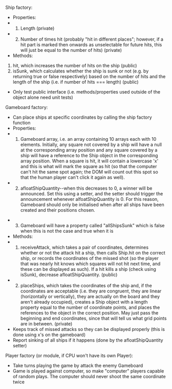 Ship factory:
- Properties:
- 1. Length (private)
- 2. Number of times hit (probably "hit in different places"; however, if a hit part is marked then onwards as unselectable for future hits, this will just be equal to the number of hits) (private)
- Methods:
1. hit, which increases the number of hits on the ship (public)
2. isSunk, which calculates whether the ship is sunk or not (e.g. by returning true or false respectively) based on the number of hits and the length of the ship (i.e. if number of hits === length) (public)
- Only test public interface (i.e. methods/properties used outside of the object alone need unit tests) 

Gameboard factory:
- Can place ships at specific coordinates by calling the ship factory function
- Properties:
- 1. Gameboard array, i.e. an array containing 10 arrays each with 10 elements. Initially, any square not covered by a ship will have a null at the corresponding array position and any square covered by a ship will have a reference to the Ship object in the corresponding array position. When a square is hit, it will contain a lowercase 'x' and this is what will mark the square as hit (so that the computer can't hit the same spot again; the DOM will count out this spot so that the human player can't click it again as well).
- 2. afloatShipQuantity--when this decreases to 0, a winner will be announced. Set this using a setter, and the setter should trigger the announcement whenever alfoatShipQuantity is 0. For this reason, Gameboard should only be initialised when after all ships have been created and their positions chosen.
<!-- TODO: later, replace the below with a public side-effect like some sort of announcement, the type of side-effect being like one from https://medium.com/@jamesjefferyuk/javascript-what-are-pure-functions-4d4d5392d49c and then change the test suite accordingly -->
- 3. Gameboard will have a property called "allShipsSunk" which is false when 
this is not the case and true when it is
- Methods:
- 1. receiveAttack, which takes a pair of coordinates, determines whether or not the attack hit a ship, then calls Ship.hit on the correct ship, or records the coordinates of the missed shot (so the player that was nearly hit knows which squares will not hit next time, and these can be displayed as such). If a hit kills a ship (check using isSunk), decrease afloatShipQuantity. (public)
 - 2. placeShips, which takes the coordinates of the ship and, if the coordinates are acceptable (i.e. they are congruent, they are linear (horizontally or vertically), they are actually on the board and they aren't already occupied), creates a Ship object with a length property equal to the number of coordinate points, and places the references to the object in the correct position. May just pass the beginning and end coordinates, since that will tell us what grid points are in between. (private)
- Keeps track of missed attacks so they can be displayed properly (this is done 
using x's on the gameboard)
- Report sinking of all ships if it happens (done by the afloatShipQuantity setter)

Player factory (or module, if CPU won't have its own Player):
- Take turns playing the game by attack the enemy Gameboard
- Game is played against computer, so make "computer" players capable of random plays. The computer should never shoot the same coordinate twice